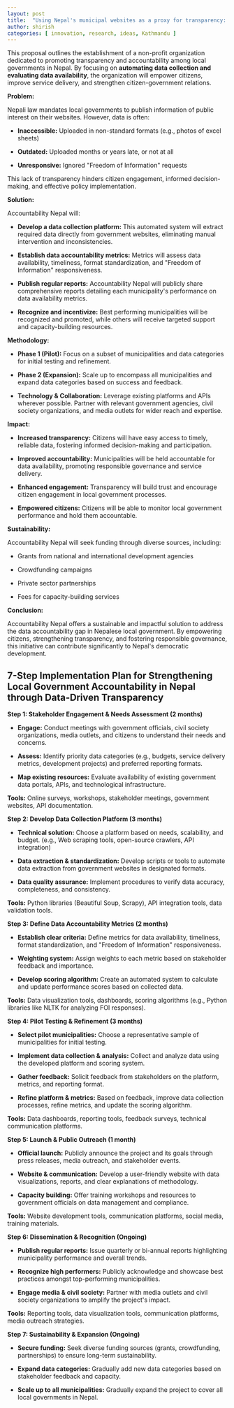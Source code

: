 ```yaml
---
layout: post
title:  "Using Nepal's municipal websites as a proxy for transparency: strengthening local government accountability data-driven efforts"
author: shirish
categories: [ innovation, research, ideas, Kathmandu ]
---
```


This proposal outlines the establishment of a non-profit organization dedicated to promoting transparency and accountability among local governments in Nepal. By focusing on **automating data collection and evaluating data availability**, the organization will empower citizens, improve service delivery, and strengthen citizen-government relations.

**Problem:**

Nepali law mandates local governments to publish information of public interest on their websites. However, data is often:

-   **Inaccessible:** Uploaded in non-standard formats (e.g., photos of excel sheets)

-   **Outdated:** Uploaded months or years late, or not at all

-   **Unresponsive:** Ignored "Freedom of Information" requests

This lack of transparency hinders citizen engagement, informed decision-making, and effective policy implementation.

**Solution:**

Accountability Nepal will:

-   **Develop a data collection platform:** This automated system will extract required data directly from government websites, eliminating manual intervention and inconsistencies.

-   **Establish data accountability metrics:** Metrics will assess data availability, timeliness, format standardization, and "Freedom of Information" responsiveness.

-   **Publish regular reports:** Accountability Nepal will publicly share comprehensive reports detailing each municipality's performance on data availability metrics.

-   **Recognize and incentivize:** Best performing municipalities will be recognized and promoted, while others will receive targeted support and capacity-building resources.

**Methodology:**

-   **Phase 1 (Pilot):** Focus on a subset of municipalities and data categories for initial testing and refinement.

-   **Phase 2 (Expansion):** Scale up to encompass all municipalities and expand data categories based on success and feedback.

-   **Technology & Collaboration:** Leverage existing platforms and APIs wherever possible. Partner with relevant government agencies, civil society organizations, and media outlets for wider reach and expertise.

**Impact:**

-   **Increased transparency:** Citizens will have easy access to timely, reliable data, fostering informed decision-making and participation.

-   **Improved accountability:** Municipalities will be held accountable for data availability, promoting responsible governance and service delivery.

-   **Enhanced engagement:** Transparency will build trust and encourage citizen engagement in local government processes.

-   **Empowered citizens:** Citizens will be able to monitor local government performance and hold them accountable.

**Sustainability:**

Accountability Nepal will seek funding through diverse sources, including:

-   Grants from national and international development agencies

-   Crowdfunding campaigns

-   Private sector partnerships

-   Fees for capacity-building services

**Conclusion:**

Accountability Nepal offers a sustainable and impactful solution to address the data accountability gap in Nepalese local government. By empowering citizens, strengthening transparency, and fostering responsible governance, this initiative can contribute significantly to Nepal's democratic development.



7-Step Implementation Plan for Strengthening Local Government Accountability in Nepal through Data-Driven Transparency
----------------------------------------------------------------------------------------------------------------------

**Step 1: Stakeholder Engagement & Needs Assessment (2 months)**

-   **Engage:** Conduct meetings with government officials, civil society organizations, media outlets, and citizens to understand their needs and concerns.

-   **Assess:** Identify priority data categories (e.g., budgets, service delivery metrics, development projects) and preferred reporting formats.

-   **Map existing resources:** Evaluate availability of existing government data portals, APIs, and technological infrastructure.

**Tools:** Online surveys, workshops, stakeholder meetings, government websites, API documentation.

**Step 2: Develop Data Collection Platform (3 months)**

-   **Technical solution:** Choose a platform based on needs, scalability, and budget. (e.g., Web scraping tools, open-source crawlers, API integration)

-   **Data extraction & standardization:** Develop scripts or tools to automate data extraction from government websites in designated formats.

-   **Data quality assurance:** Implement procedures to verify data accuracy, completeness, and consistency.

**Tools:** Python libraries (Beautiful Soup, Scrapy), API integration tools, data validation tools.

**Step 3: Define Data Accountability Metrics (2 months)**

-   **Establish clear criteria:** Define metrics for data availability, timeliness, format standardization, and "Freedom of Information" responsiveness.

-   **Weighting system:** Assign weights to each metric based on stakeholder feedback and importance.

-   **Develop scoring algorithm:** Create an automated system to calculate and update performance scores based on collected data.

**Tools:** Data visualization tools, dashboards, scoring algorithms (e.g., Python libraries like NLTK for analyzing FOI responses).

**Step 4: Pilot Testing & Refinement (3 months)**

-   **Select pilot municipalities:** Choose a representative sample of municipalities for initial testing.

-   **Implement data collection & analysis:** Collect and analyze data using the developed platform and scoring system.

-   **Gather feedback:** Solicit feedback from stakeholders on the platform, metrics, and reporting format.

-   **Refine platform & metrics:** Based on feedback, improve data collection processes, refine metrics, and update the scoring algorithm.

**Tools:** Data dashboards, reporting tools, feedback surveys, technical communication platforms.

**Step 5: Launch & Public Outreach (1 month)**

-   **Official launch:** Publicly announce the project and its goals through press releases, media outreach, and stakeholder events.

-   **Website & communication:** Develop a user-friendly website with data visualizations, reports, and clear explanations of methodology.

-   **Capacity building:** Offer training workshops and resources to government officials on data management and compliance.

**Tools:** Website development tools, communication platforms, social media, training materials.

**Step 6: Dissemination & Recognition (Ongoing)**

-   **Publish regular reports:** Issue quarterly or bi-annual reports highlighting municipality performance and overall trends.

-   **Recognize high performers:** Publicly acknowledge and showcase best practices amongst top-performing municipalities.

-   **Engage media & civil society:** Partner with media outlets and civil society organizations to amplify the project's impact.

**Tools:** Reporting tools, data visualization tools, communication platforms, media outreach strategies.

**Step 7: Sustainability & Expansion (Ongoing)**

-   **Secure funding:** Seek diverse funding sources (grants, crowdfunding, partnerships) to ensure long-term sustainability.

-   **Expand data categories:** Gradually add new data categories based on stakeholder feedback and capacity.

-   **Scale up to all municipalities:** Gradually expand the project to cover all local governments in Nepal.